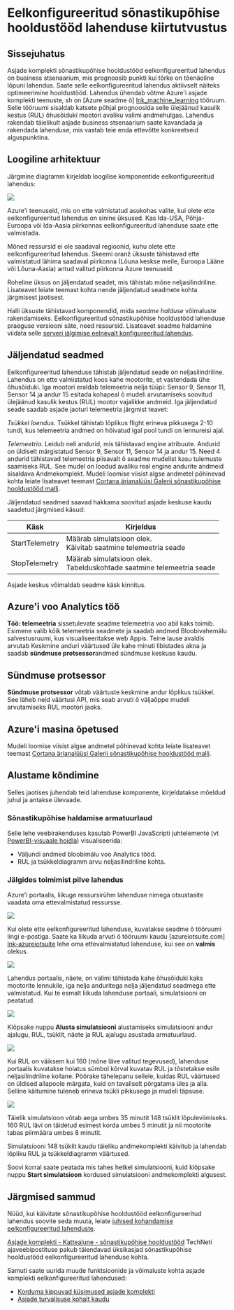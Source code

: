 <properties
 pageTitle="Sõnastikupõhise hooldustööd kiirtutvustus | Microsoft Azure'i"
 description="Azure'i asjade sõnastikupõhise hooldustööd lühiülevaade eelkonfigureeritud lahendus."
 services=""
 suite="iot-suite"
 documentationCenter=""
 authors="aguilaaj"
 manager="timlt"
 editor=""/>

<tags
 ms.service="iot-suite"
 ms.devlang="na"
 ms.topic="get-started-article"
 ms.tgt_pltfrm="na"
 ms.workload="na"
 ms.date="08/17/2016"
 ms.author="araguila"/>

# <a name="predictive-maintenance-preconfigured-solution-walkthrough"></a>Eelkonfigureeritud sõnastikupõhise hooldustööd lahenduse kiirtutvustus

## <a name="introduction"></a>Sissejuhatus

Asjade komplekti sõnastikupõhise hooldustööd eelkonfigureeritud lahendus on business stsenaarium, mis prognoosib punkti kui tõrke on tõenäoline lõpuni lahendus. Saate selle eelkonfigureeritud lahendus aktiivselt näiteks optimeerimine hooldustööd. Lahendus ühendab võtme Azure'i asjade komplekti teenuste, sh on [Azure seadme õ] [ lnk_machine_learning] tööruum. Selle tööruumi sisaldab katsete põhjal prognoosida selle ülejäänud kasulik kestus (RUL) õhusõiduki mootori avaliku valimi andmehulgas. Lahendus rakendab täielikult asjade business stsenaarium saate kavandada ja rakendada lahenduse, mis vastab teie enda ettevõtte konkreetseid alguspunktina.

## <a name="logical-architecture"></a>Loogiline arhitektuur

Järgmine diagramm kirjeldab loogilise komponentide eelkonfigureeritud lahendus:

![][img-architecture]

Azure'i teenuseid, mis on ette valmistatud asukohas valite, kui olete ette eelkonfigureeritud lahendus on sinine üksused. Kas Ida-USA, Põhja-Euroopa või Ida-Aasia piirkonnas eelkonfigureeritud lahenduse saate ette valmistada.

Mõned ressursid ei ole saadaval regioonid, kuhu olete ette eelkonfigureeritud lahendus. Skeemi oranž üksuste tähistavad ette valmistatud lähima saadaval piirkonna (Lõuna keskse meile, Euroopa Lääne või Lõuna-Aasia) antud valitud piirkonna Azure teenuseid.

Roheline üksus on jäljendatud seadet, mis tähistab mõne neljasilindriline. Lisateavet leiate teemast kohta nende jäljendatud seadmete kohta järgmisest jaotisest.

Halli üksuste tähistavad komponendid, mida *seadme halduse* võimaluste rakendamiseks. Eelkonfigureeritud sõnastikupõhise hooldustööd lahenduse praeguse versiooni säte, need ressursid. Lisateavet seadme haldamine viidata selle [serveri jälgimise eelnevalt konfigureeritud lahendus][lnk-remote-monitoring].

## <a name="simulated-devices"></a>Jäljendatud seadmed

Eelkonfigureeritud lahenduse tähistab jäljendatud seade on neljasilindriline. Lahendus on ette valmistatud koos kahe mootorite, et vastendada ühe õhusõiduki. Iga mootori eraldab telemeetria nelja tüüpi: Sensor 9, Sensor 11, Sensor 14 ja andur 15 esitada kohapeal õ mudeli arvutamiseks soovitud ülejäänud kasulik kestus (RUL) mootor vajalikke andmeid. Iga jäljendatud seade saadab asjade jaoturi telemeetria järgmist teavet:

*Tsükkel loendus*. Tsükkel tähistab lõplikus flight erineva pikkusega 2-10 tundi, kus telemeetria andmed on hõivatud igal pool tundi on lennureisi ajal.

*Telemeetria*. Leidub neli andurid, mis tähistavad engine atribuute. Andurid on üldiselt märgistatud Sensor 9, Sensor 11, Sensor 14 ja andur 15. Need 4 andurid tähistavad telemeetria piisavalt õ seadme mudelist kasu tulemuste saamiseks RUL. See mudel on loodud avaliku real engine andurite andmeid sisaldava Andmekomplekt. Mudeli loomise viisist algse andmetel põhinevad kohta leiate lisateavet teemast [Cortana ärianalüüsi Galerii sõnastikupõhise hooldustööd malli][lnk-cortana-analytics].

Jäljendatud seadmed saavad hakkama soovitud asjade keskuse kaudu saadetud järgmised käsud:

| Käsk | Kirjeldus |
|---------|-------------|
| StartTelemetry | Määrab simulatsioon olek.<br/>Käivitab saatmine telemeetria seade     |
| StopTelemetry  | Määrab simulatsioon olek.<br/>Tabelduskohtade saatmine telemeetria seade |

Asjade keskus võimaldab seadme käsk kinnitus.

## <a name="azure-stream-analytics-job"></a>Azure'i voo Analytics töö

**Töö: telemeetria** sissetulevate seadme telemeetria voo abil kaks toimib. Esimene valib kõik telemeetria seadmete ja saadab andmed Bloobivahemälu salvestusruumi, kus visualiseeritakse web Appis. Teine lause avaldis arvutab Keskmine anduri väärtused üle kahe minuti libistades akna ja saadab **sündmuse protsessor**andmed sündmuse keskuse kaudu.

## <a name="event-processor"></a>Sündmuse protsessor

**Sündmuse protsessor** võtab väärtuste keskmine andur lõplikus tsükkel. See läheb neid väärtusi API, mis seab arvuti õ väljaõppe mudeli arvutamiseks RUL mootori jaoks.

## <a name="azure-machine-learning"></a>Azure'i masina õpetused

Mudeli loomise viisist algse andmetel põhinevad kohta leiate lisateavet teemast [Cortana ärianalüüsi Galerii sõnastikupõhise hooldustööd malli][lnk-cortana-analytics].

## <a name="lets-start-walking"></a>Alustame kõndimine

Selles jaotises juhendab teid lahenduse komponente, kirjeldatakse mõeldud juhul ja antakse ülevaade.

### <a name="predictive-maintenance-dashboard"></a>Sõnastikupõhise haldamise armatuurlaud

Selle lehe veebirakenduses kasutab PowerBI JavaScripti juhtelemente (vt [PowerBI-visuaale hoidla][lnk-powerbi]) visualiseerida:

- Väljundi andmed bloobimälu voo Analytics tööd.
- RUL ja tsükkeldiagramm arvu neljasilindriline kohta.

### <a name="observing-the-behavior-of-the-cloud-solution"></a>Jälgides toimimist pilve lahendus

Azure'i portaalis, liikuge ressursirühm lahenduse nimega otsustasite vaadata oma ettevalmistatud ressursse.

![][img-resource-group]

Kui olete ette eelkonfigureeritud lahenduse, kuvatakse seadme õ tööruumi lingi e-postiga. Saate ka liikuda arvuti õ tööruumi kaudu [azureiotsuite.com] [ lnk-azureiotsuite] lehe oma ettevalmistatud lahenduse, kui see on **valmis** olekus.

![][img-machine-learning]

Lahendus portaalis, näete, on valimi tähistada kahe õhusõiduki kaks mootorite lennukile, iga nelja anduritega nelja jäljendatud seadmega ette valmistatud. Kui te esmalt liikuda lahenduse portaali, simulatsiooni on peatatud.

![][img-simulation-stopped]

Klõpsake nuppu **Alusta simulatsiooni** alustamiseks simulatsiooni andur ajalugu, RUL, tsüklit, näete ja RUL ajalugu asustada armatuurlaud.

![][img-simulation-running]

Kui RUL on väiksem kui 160 (mõne läve valitud tegevused), lahenduse portaalis kuvatakse hoiatus sümbol kõrval kuvatav RUL ja tõstetakse esile neljasilindriline kollane. Pöörake tähelepanu sellele, kuidas RUL väärtused on üldised allapoole märgata, kuid on tavaliselt põrgatama üles ja alla. Selline käitumine tuleneb erineva tsükli pikkusega ja mudeli täpsuse.

![][img-simulation-warning]

Täielik simulatsioon võtab aega umbes 35 minutit 148 tsüklit lõpuleviimiseks. 160 RUL lävi on täidetud esimest korda umbes 5 minutit ja nii mootorite tabas piirmäära umbes 8 minutit.

Simulatsiooni 148 tsüklit kaudu täieliku andmekomplekti käivitub ja lahendab lõpliku RUL ja tsükkeldiagramm väärtused.

Soovi korral saate peatada mis tahes hetkel simulatsiooni, kuid klõpsake nuppu **Start simulatsioon** kordused simulatsiooni andmekomplekti algusest.

## <a name="next-steps"></a>Järgmised sammud

Nüüd, kui käivitate sõnastikupõhise hooldustööd eelkonfigureeritud lahendus soovite seda muuta, leiate [juhised kohandamise eelkonfigureeritud lahenduste][lnk-customize].

[Asjade komplekti - Kattealune - sõnastikupõhise hooldustööd](http://social.technet.microsoft.com/wiki/contents/articles/33527.iot-suite-under-the-hood-predictive-maintenance.aspx) TechNeti ajaveebipostituse pakub täiendavad üksikasjad sõnastikupõhise hooldustööd eelkonfigureeritud lahenduse kohta.

Samuti saate uurida muude funktsioonide ja võimaluste kohta asjade komplekti eelkonfigureeritud lahendused:

- [Korduma kippuvad küsimused asjade komplekti][lnk-faq]
- [Asjade turvalisuse kohalt kaudu][lnk-security-groundup]


[img-architecture]: media/iot-suite-predictive-walkthrough/architecture.png
[img-resource-group]: media/iot-suite-predictive-walkthrough/resource-group.png
[img-machine-learning]: media/iot-suite-predictive-walkthrough/machine-learning.png
[img-simulation-stopped]: media/iot-suite-predictive-walkthrough/simulation-stopped.png
[img-simulation-running]: media/iot-suite-predictive-walkthrough/simulation-running.png
[img-simulation-warning]: media/iot-suite-predictive-walkthrough/simulation-warning.png

[lnk-powerbi]: https://www.github.com/Microsoft/PowerBI-visuals
[lnk_machine_learning]: https://azure.microsoft.com/services/machine-learning/
[lnk-remote-monitoring]: iot-suite-remote-monitoring-sample-walkthrough.md
[lnk-cortana-analytics]: http://gallery.cortanaintelligence.com/Collection/Predictive-Maintenance-Template-3
[lnk-azureiotsuite]: https://www.azureiotsuite.com/
[lnk-customize]: iot-suite-guidance-on-customizing-preconfigured-solutions.md
[lnk-faq]: iot-suite-faq.md
[lnk-security-groundup]: securing-iot-ground-up.md
